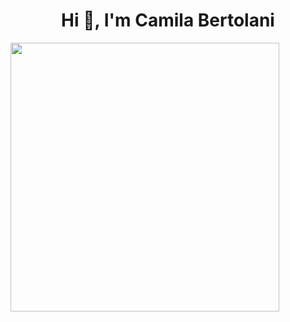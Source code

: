 <h1 align="center">Hi 👋, I'm Camila Bertolani</h1>

<img  src="https://media2.giphy.com/media/LMcB8XospGZO8UQq87/giphy.gif?cid=ecf05e47jwh5wci0dx596r0bzop5flqs8zk7pfmxdatnf7di&rid=giphy.gif&ct=g" width="430">




<!---
cberto21/cberto21 is a ✨ special ✨ repository because its `README.md` (this file) appears on your GitHub profile.
You can click the Preview link to take a look at your changes.
--->
